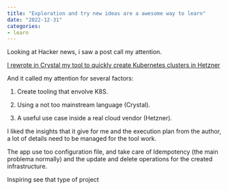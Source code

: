 ```yaml
---
title: "Exploration and try new ideas are a awesome way to learn"
date: "2022-12-31"
categories: 
- learn
---
```


Looking at Hacker news, i saw a post call my attention.

[I rewrote in Crystal my tool to quickly create Kubernetes clusters in Hetzner](https://news.ycombinator.com/item?id=34185209)

And it called my attention for several factors:

1. Create tooling that envolve K8S.

3. Using a not too mainstream language (Crystal).

5. A useful use case inside a real cloud vendor (Hetzner).

I liked the insights that it give for me and the execution plan from the author, a lot of details need to be managed for the tool work.

The app use too configuration file, and take care of Idempotency (the main problema normally) and the update and delete operations for the created infrastructure.

Inspiring see that type of project
